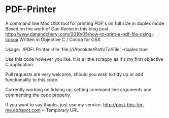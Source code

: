 PDF-Printer
===========

A command line Mac OSX tool for printing PDF's on full size in duplex mode
Based on the work of Dan Reese in this blog post http://www.danandcheryl.com/2010/05/how-to-print-a-pdf-file-using-cocoa
Written in Objective C / Cocoa for OSX

Usage: ./PDF\ Printer -file 'file:///Absolute/Path/To/File' -duplex true

Use this code however you like.  It is a little scrappy as it's my first objective C application.  

Pull requests are very welcome, should you wish to tidy up or add functionality to this code.

Currently working on tidying up, setting command line arguments and commenting the code properly.

If you want to say thanks, just use my service.  http://post-this-for-me.appspot.com < Temporary URL
